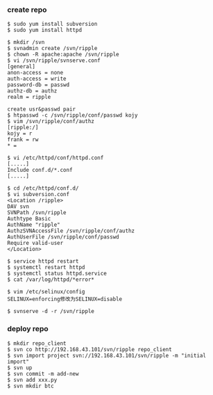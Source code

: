 ### create repo

    $ sudo yum install subversion
    $ sudo yum install httpd
    
    $ mkdir /svn
    $ svnadmin create /svn/ripple
    $ chown -R apache:apache /svn/ripple
    $ vi /svn/ripple/svnserve.conf
    [general]
    anon-access = none
    auth-access = write
    password-db = passwd
    authz-db = authz
    realm = ripple
    
    create usr&passwd pair
    $ htpasswd -c /svn/ripple/conf/passwd kojy
    $ vim /svn/ripple/conf/authz
    [ripple:/]
    kojy = r
    frank = rw
    * =
    
    $ vi /etc/httpd/conf/httpd.conf
    [.....]
    Include conf.d/*.conf
    [.....]
    
    $ cd /etc/httpd/conf.d/
    $ vi subversion.conf
    <Location /ripple>
    DAV svn
    SVNPath /svn/ripple
    Authtype Basic
    AuthName "ripple"
    AuthzSVNAccessFile /svn/ripple/conf/authz
    AuthUserFile /svn/ripple/conf/passwd
    Require valid-user
    </Location>
    
    $ service httpd restart
    $ systemctl restart httpd
    $ systemctl status httpd.service
    $ cat /var/log/httpd/*error*
    
    $ vim /etc/selinux/config
    SELINUX=enforcing修改为SELINUX=disable
    
    $ svnserve -d -r /svn/ripple
    
### deploy repo

    $ mkdir repo_client
    $ svn co http://192.168.43.101/svn/ripple repo_client
    $ svn import project svn://192.168.43.101/svn/ripple -m "initial import"
    $ svn up
    $ svn commit -m add-new
    $ svn add xxx.py
    $ svn mkdir btc
   
